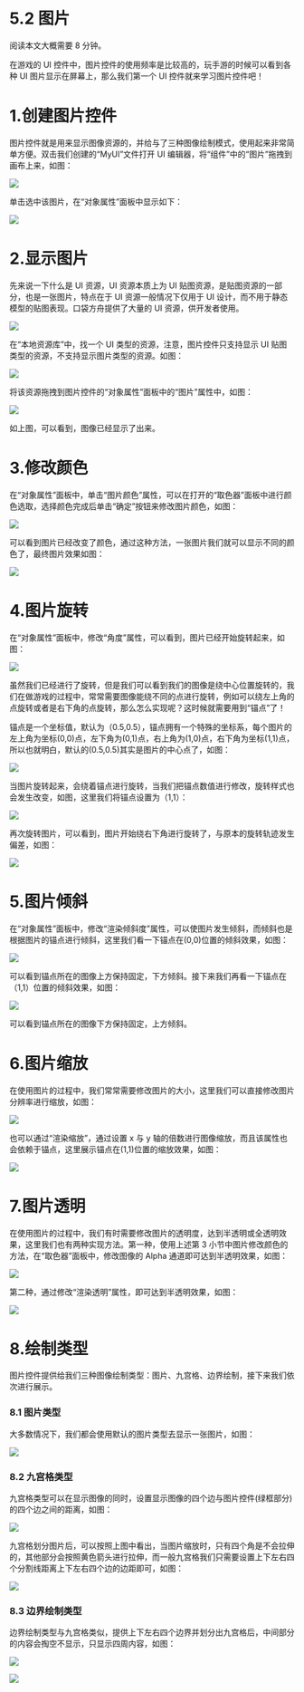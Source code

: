 # 5.2 图片

阅读本文大概需要 8 分钟。

在游戏的 UI 控件中，图片控件的使用频率是比较高的，玩手游的时候可以看到各种 UI 图片显示在屏幕上，那么我们第一个 UI 控件就来学习图片控件吧！

# 1.创建图片控件

图片控件就是用来显示图像资源的，并给与了三种图像绘制模式，使用起来非常简单方便。双击我们创建的“MyUI”文件打开 UI 编辑器，将“组件”中的“图片”拖拽到画布上来，如图：

![](https:/wstatic-a1.233leyuan.com/productdocs/static/boxcnsqD7qbNl5xyUDEpFFxyTle.png)

单击选中该图片，在“对象属性”面板中显示如下：

![](https:/wstatic-a1.233leyuan.com/productdocs/static/boxcnOdeQZIvAmFRVGvyQ4LuPud.png)

# 2.显示图片

先来说一下什么是 UI 资源，UI 资源本质上为 UI 贴图资源，是贴图资源的一部分，也是一张图片，特点在于 UI 资源一般情况下仅用于 UI 设计，而不用于静态模型的贴图表现。口袋方舟提供了大量的 UI 资源，供开发者使用。

![](https:/wstatic-a1.233leyuan.com/productdocs/static/boxcnmSiLDJ8IDAAE13MSijn1kd.png)

在“本地资源库”中，找一个 UI 类型的资源，注意，图片控件只支持显示 UI 贴图类型的资源，不支持显示图片类型的资源。如图：

![](https:/wstatic-a1.233leyuan.com/productdocs/static/boxcnCFFTMDb5QxK6pVcjIwZD7d.png)

将该资源拖拽到图片控件的“对象属性”面板中的“图片”属性中，如图：

![](https:/wstatic-a1.233leyuan.com/productdocs/static/boxcnKZjmewJfUXfyT3CPKCHXwf.png)

如上图，可以看到，图像已经显示了出来。

# 3.修改颜色

在“对象属性”面板中，单击“图片颜色”属性，可以在打开的“取色器”面板中进行颜色选取，选择颜色完成后单击“确定”按钮来修改图片颜色，如图：

![](https:/wstatic-a1.233leyuan.com/productdocs/static/boxcnh1ZrmmGQXLqFrApClaTADc.png)

可以看到图片已经改变了颜色，通过这种方法，一张图片我们就可以显示不同的颜色了，最终图片效果如图：

![](https:/wstatic-a1.233leyuan.com/productdocs/static/boxcnqi64fr14TTmd2QK0CwlBTc.png)

# 4.图片旋转

在“对象属性”面板中，修改“角度”属性，可以看到，图片已经开始旋转起来，如图：

![](https:/wstatic-a1.233leyuan.com/productdocs/static/boxcn6GDg5Wh7QS66Vzyglh2sPh.gif)

虽然我们已经进行了旋转，但是我们可以看到我们的图像是绕中心位置旋转的，我们在做游戏的过程中，常常需要图像能绕不同的点进行旋转，例如可以绕左上角的点旋转或者是右下角的点旋转，那么怎么实现呢？这时候就需要用到“锚点”了！

锚点是一个坐标值，默认为（0.5,0.5），锚点拥有一个特殊的坐标系，每个图片的左上角为坐标(0,0)点，左下角为(0,1)点，右上角为(1,0)点，右下角为坐标(1,1)点，所以也就明白，默认的(0.5,0.5)其实是图片的中心点了，如图：

![](https:/wstatic-a1.233leyuan.com/productdocs/static/boxcn8m080eetTOa37S7U5MuiBf.png)

当图片旋转起来，会绕着锚点进行旋转，当我们把锚点数值进行修改，旋转样式也会发生改变，如图，这里我们将锚点设置为（1,1）：

![](https:/wstatic-a1.233leyuan.com/productdocs/static/boxcnWIiQpb25HrHoGR8q78vNLg.png)

再次旋转图片，可以看到，图片开始绕右下角进行旋转了，与原本的旋转轨迹发生偏差，如图：

![](https:/wstatic-a1.233leyuan.com/productdocs/static/boxcnG7TjpQ43Hz8bJgxkiHpDIQ.gif)

# 5.图片倾斜

在“对象属性”面板中，修改“渲染倾斜度”属性，可以使图片发生倾斜，而倾斜也是根据图片的锚点进行倾斜，这里我们看一下锚点在(0,0)位置的倾斜效果，如图：

![](https:/wstatic-a1.233leyuan.com/productdocs/static/boxcnyceWHKEk4yYNAl1G9D2TMf.gif)

可以看到锚点所在的图像上方保持固定，下方倾斜。接下来我们再看一下锚点在（1,1）位置的倾斜效果，如图：

![](https:/wstatic-a1.233leyuan.com/productdocs/static/boxcnirAGjp5XtXCDaC97DTuLKg.gif)

可以看到锚点所在的图像下方保持固定，上方倾斜。

# 6.图片缩放

在使用图片的过程中，我们常常需要修改图片的大小，这里我们可以直接修改图片分辨率进行缩放，如图：

![](https:/wstatic-a1.233leyuan.com/productdocs/static/boxcnGtpy7wlgEIxve9PX11JDRd.gif)

也可以通过“渲染缩放”，通过设置 x 与 y 轴的倍数进行图像缩放，而且该属性也会依赖于锚点，这里展示锚点在(1,1)位置的缩放效果，如图：

![](https:/wstatic-a1.233leyuan.com/productdocs/static/boxcn14jUOLrvyWzcK7k1D9COl0.gif)

# 7.图片透明

在使用图片的过程中，我们有时需要修改图片的透明度，达到半透明或全透明效果，这里我们也有两种实现方法。第一种，使用上述第 3 小节中图片修改颜色的方法，在“取色器”面板中，修改图像的 Alpha 通道即可达到半透明效果，如图：

![](https:/wstatic-a1.233leyuan.com/productdocs/static/boxcnGFdasy9NWginHTAcdXMM6d.png)

第二种，通过修改“渲染透明”属性，即可达到半透明效果，如图：

![](https:/wstatic-a1.233leyuan.com/productdocs/static/boxcnK7ukyTfNu5uhh1tgrdtJLc.png)

# 8.绘制类型

图片控件提供给我们三种图像绘制类型：图片、九宫格、边界绘制，接下来我们依次进行展示。

### 8.1 图片类型

大多数情况下，我们都会使用默认的图片类型去显示一张图片，如图：

![](https:/wstatic-a1.233leyuan.com/productdocs/static/boxcn5BGw2iFTV0GIOhiysJzVAb.png)

### 8.2 九宫格类型

九宫格类型可以在显示图像的同时，设置显示图像的四个边与图片控件(绿框部分)的四个边之间的距离，如图：

![](https:/wstatic-a1.233leyuan.com/productdocs/static/boxcn7EdwZriziu0zUKtIeaR15f.png)

九宫格划分图片后，可以按照上图中看出，当图片缩放时，只有四个角是不会拉伸的，其他部分会按照黄色箭头进行拉伸，而一般九宫格我们只需要设置上下左右四个分割线距离上下左右四个边的边距即可，如图：

![](https:/wstatic-a1.233leyuan.com/productdocs/static/boxcnqyz2Zcf1xH8nZaz9jBUJcf.png)

### 8.3 边界绘制类型

边界绘制类型与九宫格类似，提供上下左右四个边界并划分出九宫格后，中间部分的内容会掏空不显示，只显示四周内容，如图：

![](https:/wstatic-a1.233leyuan.com/productdocs/static/boxcn06X1JMGlFF3FDx9pB5oZWh.png)

![](https:/wstatic-a1.233leyuan.com/productdocs/static/boxcnKSI5Al0jnZE0fJLYeY4ZKe.png)
